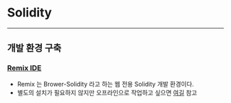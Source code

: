 # Solidity

---

## 개발 환경 구축

### [Remix IDE](https://remix.ethereum.org)
- Remix 는 Brower-Solidity 라고 하는 웹 전용 Solidity 개발 환경이다.
- 별도의 설치가 필요하지 않지만 오프라인으로 작업하고 싶으면 [여길](https://remix-ide.readthedocs.io/en/latest/remixd.html#remixd-installation) 참고

